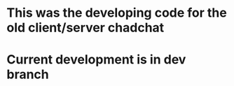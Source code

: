 # This was the developing code for the old client/server chadchat
# Current development is in dev branch
